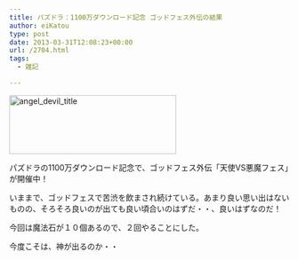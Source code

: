 ```yaml
---
title: パズドラ：1100万ダウンロード記念 ゴッドフェス外伝の結果
author: eiKatou
type: post
date: 2013-03-31T12:08:23+00:00
url: /2704.html
tags:
  - 雑記

---
```

[<img src="http://eikatou.net/blog/wp-content/uploads/2013/03/angel_devil_title-300x106.jpg" alt="angel_devil_title" width="300" height="106" class="alignnone size-medium wp-image-2705" srcset="/uploads/2013/03/angel_devil_title-300x106.jpg 300w, /uploads/2013/03/angel_devil_title.jpg 600w" sizes="(max-width: 300px) 100vw, 300px" />][1]
  
パズドラの1100万ダウンロード記念で、ゴッドフェス外伝「天使VS悪魔フェス」が開催中！ 

いままで、ゴッドフェスで苦渋を飲まされ続けている。あまり良い思い出はないものの、そろそろ良いのが出ても良い頃合いのはずだ・・、良いはずなのだ！

今回は魔法石が１０個あるので、２回やることにした。
  
今度こそは、神が出るのか・・

  
</p>

 [1]: http://eikatou.net/blog/wp-content/uploads/2013/03/angel_devil_title.jpg
